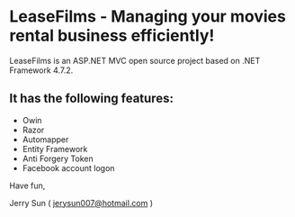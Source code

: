 # LeaseFilms - Managing your movies rental business efficiently!

LeaseFilms is an ASP.NET MVC open source project based on .NET Framework 4.7.2.

## It has the following features:
- Owin
- Razor
- Automapper
- Entity Framework
- Anti Forgery Token
- Facebook account logon

Have fun,

Jerry Sun ( jerysun007@hotmail.com )